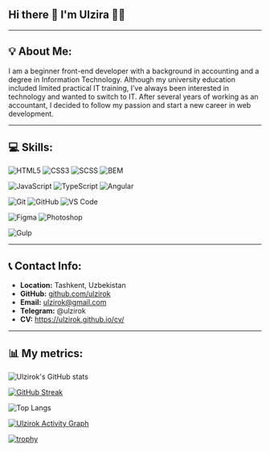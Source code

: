 ## Hi there 👋 I'm Ulzira 👩‍💻

---

## 💡 About Me:
I am a beginner front-end developer with a background in accounting and a degree in Information Technology. Although my university education included limited practical IT training, I’ve always been interested in technology and wanted to switch to IT. After several years of working as an accountant, I decided to follow my passion and start a new career in web development.

---

## 💻 Skills:
![HTML5](https://img.shields.io/badge/HTML5-E34F26?style=for-the-badge&logo=html5&logoColor=white)
![CSS3](https://img.shields.io/badge/CSS3-1572B6?style=for-the-badge&logo=css3&logoColor=white)
![SCSS](https://img.shields.io/badge/SCSS-CC6699?style=for-the-badge&logo=sass&logoColor=white)
![BEM](https://img.shields.io/badge/BEM-000000?style=for-the-badge&logo=htmlacademy&logoColor=white)

![JavaScript](https://img.shields.io/badge/JavaScript-F7E018?style=for-the-badge&logo=javascript&logoColor=black)
![TypeScript](https://img.shields.io/badge/TypeScript-3178C6?style=for-the-badge&logo=typescript&logoColor=white)
![Angular](https://img.shields.io/badge/Angular-DD0031?style=for-the-badge&logo=angular&logoColor=white)

![Git](https://img.shields.io/badge/Git-F05032?style=for-the-badge&logo=git&logoColor=white)
![GitHub](https://img.shields.io/badge/GitHub-181717?style=for-the-badge&logo=github&logoColor=white)
![VS Code](https://img.shields.io/badge/VS_Code-0078D4?style=for-the-badge&logo=visual-studio-code&logoColor=white)

![Figma](https://img.shields.io/badge/Figma-F24E1E?style=for-the-badge&logo=figma&logoColor=white)
![Photoshop](https://img.shields.io/badge/Photoshop-31A8FF?style=for-the-badge&logo=adobe-photoshop&logoColor=white)

![Gulp](https://img.shields.io/badge/Gulp-CF4647?style=for-the-badge&logo=gulp&logoColor=white)


---

## 📞 Contact Info:
- **Location:** Tashkent, Uzbekistan
- **GitHub:** [github.com/ulzirok](https://github.com/ulzirok)
- **Email:** ulzirok@gmail.com
- **Telegram:** @ulzirok
- **CV:** https://ulzirok.github.io/cv/

---

## 📊 My metrics:

![Ulzirok's GitHub stats](https://github-readme-stats.vercel.app/api?username=ulzirok&show_icons=true&hide_title=true&include_all_commits=true&count_private=true&theme=tokyonight)

[![GitHub Streak](https://streak-stats.demolab.com?user=ulzirok&theme=tokyonight&hide_border=true&date_format=j%20M%5B%20Y%5D)](https://git.io/streak-stats)

![Top Langs](https://github-readme-stats.vercel.app/api/top-langs/?username=ulzirok&layout=compact&langs_count=8&theme=tokyonight)

[![Ulzirok Activity Graph](https://github-readme-activity-graph.vercel.app/graph?username=ulzirok&theme=tokyo-night&hide_border=true)](https://github.com/ashutosh00710/github-readme-activity-graph)

[![trophy](https://github-profile-trophy.vercel.app/?username=ulzirok&theme=discord&no-frame=true&no-bg=true&margin-w=8&row=1)](https://github.com/ryo-ma/github-profile-trophy)

